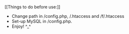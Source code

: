 [[Things to do before use:]]
- Change path in /config.php, /.htaccess and /f/.htaccess
- Set-up MySQL in /config.php.
- Enjoy! ^_^